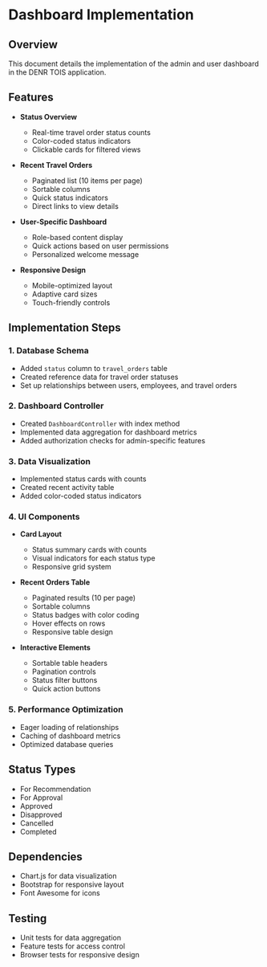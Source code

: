 # Dashboard Implementation

## Overview
This document details the implementation of the admin and user dashboard in the DENR TOIS application.

## Features
- **Status Overview**
  - Real-time travel order status counts
  - Color-coded status indicators
  - Clickable cards for filtered views

- **Recent Travel Orders**
  - Paginated list (10 items per page)
  - Sortable columns
  - Quick status indicators
  - Direct links to view details

- **User-Specific Dashboard**
  - Role-based content display
  - Quick actions based on user permissions
  - Personalized welcome message

- **Responsive Design**
  - Mobile-optimized layout
  - Adaptive card sizes
  - Touch-friendly controls

## Implementation Steps

### 1. Database Schema
- Added `status` column to `travel_orders` table
- Created reference data for travel order statuses
- Set up relationships between users, employees, and travel orders

### 2. Dashboard Controller
- Created `DashboardController` with index method
- Implemented data aggregation for dashboard metrics
- Added authorization checks for admin-specific features

### 3. Data Visualization
- Implemented status cards with counts
- Created recent activity table
- Added color-coded status indicators

### 4. UI Components
- **Card Layout**
  - Status summary cards with counts
  - Visual indicators for each status type
  - Responsive grid system

- **Recent Orders Table**
  - Paginated results (10 per page)
  - Sortable columns
  - Status badges with color coding
  - Hover effects on rows
  - Responsive table design

- **Interactive Elements**
  - Sortable table headers
  - Pagination controls
  - Status filter buttons
  - Quick action buttons

### 5. Performance Optimization
- Eager loading of relationships
- Caching of dashboard metrics
- Optimized database queries

## Status Types
- For Recommendation
- For Approval
- Approved
- Disapproved
- Cancelled
- Completed

## Dependencies
- Chart.js for data visualization
- Bootstrap for responsive layout
- Font Awesome for icons

## Testing
- Unit tests for data aggregation
- Feature tests for access control
- Browser tests for responsive design
